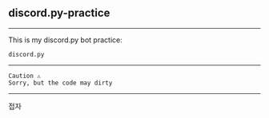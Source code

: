 ## discord.py-practice

- - -

This is my discord.py bot practice:

    discord.py

- - -

```
Caution ⚠   
Sorry, but the code may dirty
```

- - -


접자
